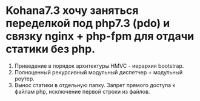 # Kohana7.3 хочу заняться переделкой под php7.3 (pdo) и связку nginx + php-fpm для отдачи статики без php.
1. Приведение в порядок архитектуры HMVC - иерархия bootstrap.
2. Полноценный рекурсивный модульный диспетчер + модульный роутер.
3. Вынос статики в отдельную папку. Запрет прямого доступа к файлам php, исключение первой строки из файлов.
